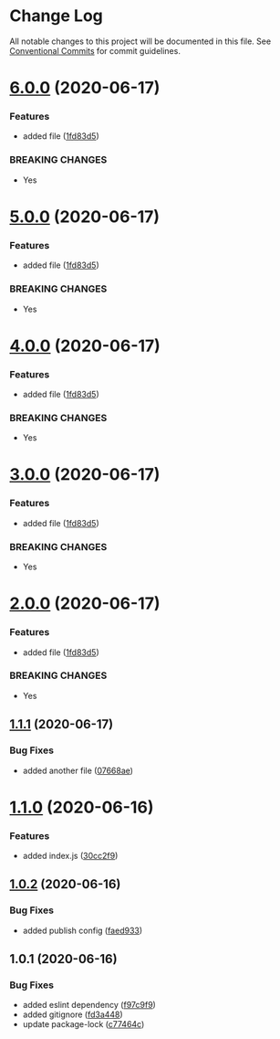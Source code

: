# Change Log

All notable changes to this project will be documented in this file.
See [Conventional Commits](https://conventionalcommits.org) for commit guidelines.

# [6.0.0](https://github.com/lukeshay-sa/lerna-practice/compare/@lukeshay/package-one@1.1.1...@lukeshay/package-one@6.0.0) (2020-06-17)


### Features

* added file ([1fd83d5](https://github.com/lukeshay-sa/lerna-practice/commit/1fd83d52cd748ccc3de0743c7bdf63765bc3e20f))


### BREAKING CHANGES

* Yes





# [5.0.0](https://github.com/lukeshay-sa/lerna-practice/compare/@lukeshay/package-one@1.1.1...@lukeshay/package-one@5.0.0) (2020-06-17)


### Features

* added file ([1fd83d5](https://github.com/lukeshay-sa/lerna-practice/commit/1fd83d52cd748ccc3de0743c7bdf63765bc3e20f))


### BREAKING CHANGES

* Yes





# [4.0.0](https://github.com/lukeshay-sa/lerna-practice/compare/@lukeshay/package-one@1.1.1...@lukeshay/package-one@4.0.0) (2020-06-17)


### Features

* added file ([1fd83d5](https://github.com/lukeshay-sa/lerna-practice/commit/1fd83d52cd748ccc3de0743c7bdf63765bc3e20f))


### BREAKING CHANGES

* Yes





# [3.0.0](https://github.com/lukeshay-sa/lerna-practice/compare/@lukeshay/package-one@1.1.1...@lukeshay/package-one@3.0.0) (2020-06-17)


### Features

* added file ([1fd83d5](https://github.com/lukeshay-sa/lerna-practice/commit/1fd83d52cd748ccc3de0743c7bdf63765bc3e20f))


### BREAKING CHANGES

* Yes





# [2.0.0](https://github.com/lukeshay-sa/lerna-practice/compare/@lukeshay/package-one@1.1.1...@lukeshay/package-one@2.0.0) (2020-06-17)


### Features

* added file ([1fd83d5](https://github.com/lukeshay-sa/lerna-practice/commit/1fd83d52cd748ccc3de0743c7bdf63765bc3e20f))


### BREAKING CHANGES

* Yes





## [1.1.1](https://github.com/lukeshay-sa/lerna-practice/compare/@lukeshay/package-one@1.1.0...@lukeshay/package-one@1.1.1) (2020-06-17)


### Bug Fixes

* added another file ([07668ae](https://github.com/lukeshay-sa/lerna-practice/commit/07668ae6d8c542d58b9acf7ac61ff15457d6d198))





# [1.1.0](https://github.com/lukeshay-sa/lerna-practice/compare/@lukeshay/package-one@1.0.2...@lukeshay/package-one@1.1.0) (2020-06-16)


### Features

* added index.js ([30cc2f9](https://github.com/lukeshay-sa/lerna-practice/commit/30cc2f9a4ba2ff9106b3e1805c5a2893f22e7b08))





## [1.0.2](https://github.com/lukeshay-sa/lerna-practice/compare/@lukeshay/package-one@1.0.1...@lukeshay/package-one@1.0.2) (2020-06-16)


### Bug Fixes

* added publish config ([faed933](https://github.com/lukeshay-sa/lerna-practice/commit/faed933523b66d7eea69d1ce135aa429a50d5f8a))





## 1.0.1 (2020-06-16)


### Bug Fixes

* added eslint dependency ([f97c9f9](https://github.com/lukeshay-sa/lerna-practice/commit/f97c9f9a90e2f9633cf13b3c6e5c4bcf726914d5))
* added gitignore ([fd3a448](https://github.com/lukeshay-sa/lerna-practice/commit/fd3a44807c3f5849d061d68895eb3ed3fa48001e))
* update package-lock ([c77464c](https://github.com/lukeshay-sa/lerna-practice/commit/c77464c6da1cc9bdfa00dfe824bd4008500fa8bc))

